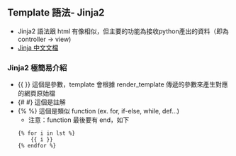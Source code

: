 ## Template 語法- Jinja2
* Jinja2 語法跟 html 有像相似，但主要的功能為接收python產出的資料（即為 controller -> view)
* [Jinja 中文文檔](http://docs.jinkan.org/docs/jinja2/)

### Jinja2 極簡易介紹
* {{ }} 這個是參數，template 會根據 render_template 傳遞的參數來產生對應的網頁原始檔
* {# #} 這個是註解 
* {% %} 這個是類似 function (ex. for, if-else, while, def...)
    * 注意：function 最後要有 end，如下
    ```
    {% for i in lst %}
        {{ i }}
    {% endfor %}
    ```

